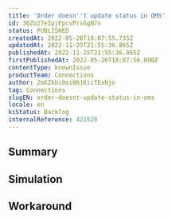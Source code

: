 ```yaml
---
title: 'Order doesn''t update status in OMS'
id: 36Zo27eIpjFpcvPrsGgN7s
status: PUBLISHED
createdAt: 2022-05-26T18:07:55.735Z
updatedAt: 2022-11-25T21:55:36.865Z
publishedAt: 2022-11-25T21:55:36.865Z
firstPublishedAt: 2022-05-26T18:07:56.090Z
contentType: knownIssue
productTeam: Connections
author: 2mXZkbi0oi061KicTExNjo
tag: Connections
slugEN: order-doesnt-update-status-in-oms
locale: en
kiStatus: Backlog
internalReference: 421529
---
```


## Summary



## Simulation



## Workaround




